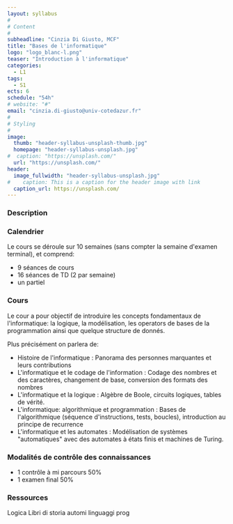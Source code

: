 ```yaml
---
layout: syllabus
#
# Content
#
subheadline: "Cinzia Di Giusto, MCF"
title: "Bases de l'informatique"
logo: "logo_blanc-l.png"
teaser: "Introduction à l'informatique"
categories:
  - L1
tags:
  - S1
ects: 6
schedule: "54h"
# website: "#"
email: "cinzia.di-giusto@univ-cotedazur.fr"
#
# Styling
#
image:
  thumb: "header-syllabus-unsplash-thumb.jpg"
  homepage: "header-syllabus-unsplash.jpg"
#  caption: "https://unsplash.com/"
  url: "https://unsplash.com/"
header:
  image_fullwidth: "header-syllabus-unsplash.jpg"
#    caption: This is a caption for the header image with link
  caption_url: https://unsplash.com/  
---
```


###  Description ###

###  Calendrier ###

Le cours se déroule sur 10 semaines (sans compter la semaine d'examen terminal), et comprend:

- 9 séances de cours
- 16 séances de TD (2 par semaine)
- un partiel


###  Cours ###

Le cour a pour objectif de introduire les concepts fondamentaux de l'informatique: la logique, la modélisation, les operators de bases de la programmation ainsi que quelque structure de donnés.

Plus précisément on parlera de:
- Histoire de l'informatique :
Panorama des personnes marquantes et leurs contributions
- L'informatique et le codage de l'information :
Codage des nombres et des caractères, changement de base, conversion des formats des nombres
- L'informatique et la logique :
Algèbre de Boole, circuits logiques, tables de vérité.
- L'informatique: algorithmique et programmation :
Bases de l'algorithmique (séquence d'instructions, tests, boucles), introduction au principe de recurrence
- L'informatique et les automates :
Modélisation de systèmes "automatiques" avec des automates à états finis et machines de Turing.


###  Modalités de contrôle des connaissances ###
 - 1 contrôle à mi parcours 50%
 - 1 examen final 50%



###  Ressources ###
Logica
Libri di storia
automi
linguaggi prog



